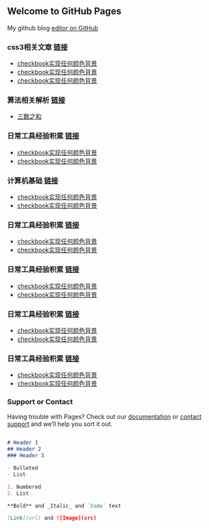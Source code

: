 ## Welcome to GitHub Pages

My github blog [editor on GitHub](https://github.com/lernalot/Lernalot.GitHub.io)


### css3相关文章 [链接](https://github.com/lernalot/Lernalot.GitHub.io/tree/main/source/css3Source)
- [checkbook实现任何颜色背景](https://github.com/lernalot/Lernalot.GitHub.io/blob/main/source/css3Source/checkbook%E5%AE%9E%E7%8E%B0%E4%BB%BB%E4%BD%95%E9%A2%9C%E8%89%B2%E8%83%8C%E6%99%AF.md)
- [checkbook实现任何颜色背景](https://github.com/lernalot/Lernalot.GitHub.io/blob/main/source/css3Source/checkbook%E5%AE%9E%E7%8E%B0%E4%BB%BB%E4%BD%95%E9%A2%9C%E8%89%B2%E8%83%8C%E6%99%AF.md)
- [checkbook实现任何颜色背景](https://github.com/lernalot/Lernalot.GitHub.io/blob/main/source/css3Source/checkbook%E5%AE%9E%E7%8E%B0%E4%BB%BB%E4%BD%95%E9%A2%9C%E8%89%B2%E8%83%8C%E6%99%AF.md)





### 算法相关解析 [链接](https://github.com/lernalot/Lernalot.GitHub.io/tree/main/source/algorithmSource)
- [三数之和](https://github.com/lernalot/Lernalot.GitHub.io/blob/main/source/algorithmSource/a.mdd)





### 日常工具经验积累 [链接](https://github.com/lernalot/Lernalot.GitHub.io/tree/main/source/css3Source)
- [checkbook实现任何颜色背景](https://github.com/lernalot/Lernalot.GitHub.io/blob/main/source/css3Source/checkbook%E5%AE%9E%E7%8E%B0%E4%BB%BB%E4%BD%95%E9%A2%9C%E8%89%B2%E8%83%8C%E6%99%AF.md)
- [checkbook实现任何颜色背景](https://github.com/lernalot/Lernalot.GitHub.io/blob/main/source/css3Source/checkbook%E5%AE%9E%E7%8E%B0%E4%BB%BB%E4%BD%95%E9%A2%9C%E8%89%B2%E8%83%8C%E6%99%AF.md)





### 计算机基础 [链接](https://github.com/lernalot/Lernalot.GitHub.io/tree/main/source/css3Source)
- [checkbook实现任何颜色背景](https://github.com/lernalot/Lernalot.GitHub.io/blob/main/source/css3Source/checkbook%E5%AE%9E%E7%8E%B0%E4%BB%BB%E4%BD%95%E9%A2%9C%E8%89%B2%E8%83%8C%E6%99%AF.md)
- [checkbook实现任何颜色背景](https://github.com/lernalot/Lernalot.GitHub.io/blob/main/source/css3Source/checkbook%E5%AE%9E%E7%8E%B0%E4%BB%BB%E4%BD%95%E9%A2%9C%E8%89%B2%E8%83%8C%E6%99%AF.md)






### 日常工具经验积累 [链接](https://github.com/lernalot/Lernalot.GitHub.io/tree/main/source/css3Source)
- [checkbook实现任何颜色背景](https://github.com/lernalot/Lernalot.GitHub.io/blob/main/source/css3Source/checkbook%E5%AE%9E%E7%8E%B0%E4%BB%BB%E4%BD%95%E9%A2%9C%E8%89%B2%E8%83%8C%E6%99%AF.md)
- [checkbook实现任何颜色背景](https://github.com/lernalot/Lernalot.GitHub.io/blob/main/source/css3Source/checkbook%E5%AE%9E%E7%8E%B0%E4%BB%BB%E4%BD%95%E9%A2%9C%E8%89%B2%E8%83%8C%E6%99%AF.md)






### 日常工具经验积累 [链接](https://github.com/lernalot/Lernalot.GitHub.io/tree/main/source/css3Source)
- [checkbook实现任何颜色背景](https://github.com/lernalot/Lernalot.GitHub.io/blob/main/source/css3Source/checkbook%E5%AE%9E%E7%8E%B0%E4%BB%BB%E4%BD%95%E9%A2%9C%E8%89%B2%E8%83%8C%E6%99%AF.md)
- [checkbook实现任何颜色背景](https://github.com/lernalot/Lernalot.GitHub.io/blob/main/source/css3Source/checkbook%E5%AE%9E%E7%8E%B0%E4%BB%BB%E4%BD%95%E9%A2%9C%E8%89%B2%E8%83%8C%E6%99%AF.md)






### 日常工具经验积累 [链接](https://github.com/lernalot/Lernalot.GitHub.io/tree/main/source/css3Source)
- [checkbook实现任何颜色背景](https://github.com/lernalot/Lernalot.GitHub.io/blob/main/source/css3Source/checkbook%E5%AE%9E%E7%8E%B0%E4%BB%BB%E4%BD%95%E9%A2%9C%E8%89%B2%E8%83%8C%E6%99%AF.md)
- [checkbook实现任何颜色背景](https://github.com/lernalot/Lernalot.GitHub.io/blob/main/source/css3Source/checkbook%E5%AE%9E%E7%8E%B0%E4%BB%BB%E4%BD%95%E9%A2%9C%E8%89%B2%E8%83%8C%E6%99%AF.md)





### 日常工具经验积累 [链接](https://github.com/lernalot/Lernalot.GitHub.io/tree/main/source/css3Source)
- [checkbook实现任何颜色背景](https://github.com/lernalot/Lernalot.GitHub.io/blob/main/source/css3Source/checkbook%E5%AE%9E%E7%8E%B0%E4%BB%BB%E4%BD%95%E9%A2%9C%E8%89%B2%E8%83%8C%E6%99%AF.md)
- [checkbook实现任何颜色背景](https://github.com/lernalot/Lernalot.GitHub.io/blob/main/source/css3Source/checkbook%E5%AE%9E%E7%8E%B0%E4%BB%BB%E4%BD%95%E9%A2%9C%E8%89%B2%E8%83%8C%E6%99%AF.md)


### Support or Contact

Having trouble with Pages? Check out our [documentation](https://docs.github.com/categories/github-pages-basics/) or [contact support](https://support.github.com/contact) and we’ll help you sort it out.


```markdown

# Header 1
## Header 2
### Header 3

- Bulleted
- List

1. Numbered
2. List

**Bold** and _Italic_ and `Code` text

[Link](url) and ![Image](src)
```